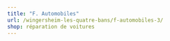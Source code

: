 ```yaml
---
title: "F. Automobiles"
url: /wingersheim-les-quatre-bans/f-automobiles-3/
shop: réparation de voitures
---
```

